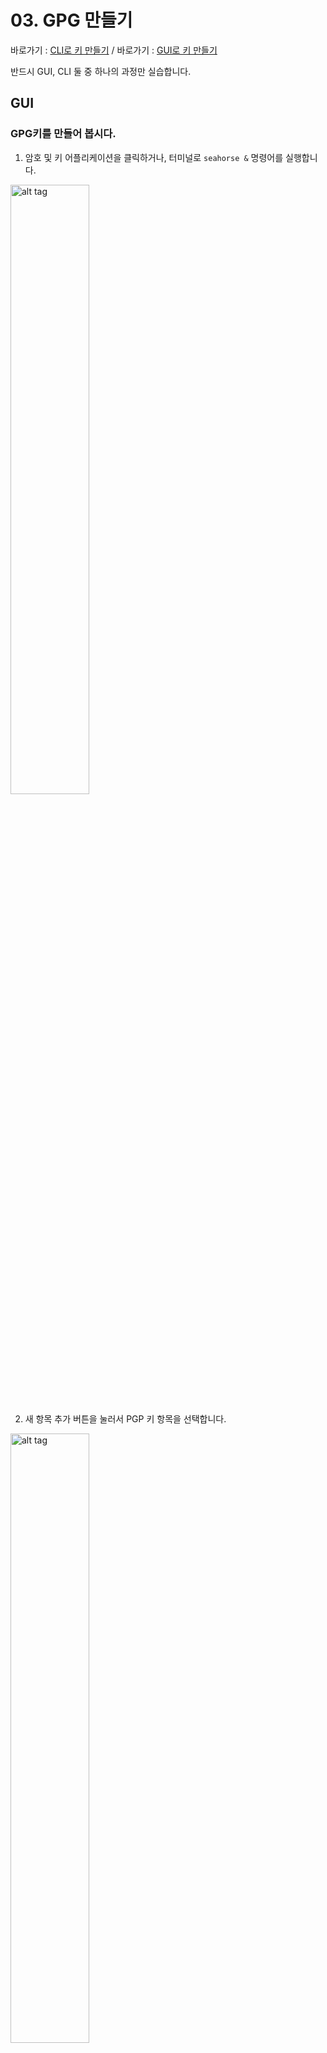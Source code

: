# 03. GPG 만들기

바로가기 : [CLI로 키 만들기](#cli) / 바로가기 : [GUI로 키 만들기](#gui)

반드시 GUI, CLI 둘 중 하나의 과정만 실습합니다.

## GUI

### GPG키를 만들어 봅시다.

1) 암호 및 키 어플리케이션을 클릭하거나, 터미널로 ```seahorse &``` 명령어를 실행합니다.

<img alt="alt tag" height="50%" src="media/seahorse.png" width="50%"/>

2) 새 항목 추가 버튼을 눌러서 PGP 키 항목을 선택합니다.

<img alt="alt tag" height="50%" src="media/seahorse_menu.png" width="50%"/>

3) 전체 이름, 이메일을 입력합니다.
만약 만료 기간을 정하려면 아래 "만료되지 않음"을 체크 해제하고 만료 날짜 지정합니다.

<img alt="alt tag" height="50%" src="media/seahorse_enter.png" width="50%"/>
<img alt="alt tag" height="50%" src="media/seahorse_enter_complete.png" width="50%"/>

모두 완료하면 만들기 버튼이 활성화됩니다.

4) 잠시 기다립니다.

<img alt="alt tag" height="50%" src="media/seahorse_create_gpg_key.png" width="50%"/>

### 우분투 서버에 키를 동기화 해봅시다.

1) 원격 매뉴에서 키 동기화 및 공개를 선택합니다.

<img alt="alt tag" height="50%" src="media/seahorse_sync_menu.png" width="50%"/>

2) 키 서버 버튼을 누릅니다.

<img alt="alt tag" height="50%" src="media/seahorse_sync_without_server.png" width="50%"/>

3) 키를 공개할 곳에서 hkp://keyserver.ubuntu.com:11371 주소를 입력하거나 선택합니다.

<img alt="alt tag" height="50%" src="media/seahorse_select_server.png" width="50%"/>

4) 서버 선택을 완료하면 아래와 같이 동기화 버튼이 활성화됩니다.

<img alt="alt tag" height="50%" src="media/seahorse_sync_with_server.png" width="50%"/>

5) 동기화하고 기다립니다.

### 개인키를 백업해봅시다.

1) 내 폴더에서 숨김 파일을 보이게 설정하고 .gnupg 디렉토리를 찾습니다.

<img alt="alt tag" height="50%" src="media/find_my_gnupg_using_gui.png" width="50%"/>

2) 해당 폴더를 백업합니다.

<img alt="alt tag" height="50%" src="media/seahorse_key_menu.png" width="50%"/>

3) 혹은 암호 및 암호화 키 프로그램에서 내보내기를 사용해서 asc 파일으로 백업합니다.

### 핑거프린트를 확인해봅시다.

<img alt="alt tag" height="50%" src="media/seahorse_key_menu.png" width="50%"/>

1) 암호 및 키 프로그램에서 본인의 키를 우측 클릭하여 속성에 들어갑니다.

<img alt="alt tag" height="50%" src="media/seahorse_fingerprint.png" width="50%"/>

2) 핑거프린트를 확인합니다.

## CLI

### GPG키를 만들어 봅시다.

1) 아래 명령어로 키를 생성해볼 수 있습니다.

```shell
gpg --full-generate-key
```

```text
vm@VirtualBox:~$ gpg --full-generate-key
gpg (GnuPG) 2.2.40; Copyright (C) 2022 g10 Code GmbH
This is free software: you are free to change and redistribute it.
There is NO WARRANTY, to the extent permitted by law.

Please select what kind of key you want:
   (1) RSA and RSA (default)
   (2) DSA and Elgamal
   (3) DSA (sign only)
   (4) RSA (sign only)
  (14) Existing key from card
Your selection? 
```

```text
RSA keys may be between 1024 and 4096 bits long.
What keysize do you want? (3072) 
```

2) 기본 값을 선택하기위해 enter를 누릅니다.

```text
Please specify how long the key should be valid.
         0 = key does not expire
      <n>  = key expires in n days
      <n>w = key expires in n weeks
      <n>m = key expires in n months
      <n>y = key expires in n years
Key is valid for? (0) 
```

3) 만료 시기를 지정하려면 숫자를 입력하거나 만료 시기를 정하지 않고 싶다면 기본값 0으로 둡니다.

다음과 같이 1 (1 일), 1w (1 주), 1m (1 달), 1y (1 년) 을 입력할 수 있습니다.

4) 만료 기간을 지정하면 만료되는 시점을 알려주고, 맞는지 확인합니다. (맞으면 y 입력)

5) gpg키의 이름, 이메일을 작성합니다.

```text
GnuPG needs to construct a user ID to identify your key.

Real name: tester
Email address: test@test.com
Comment: 
You selected this USER-ID:
    "tester <test@test.com>"

Change (N)ame, (C)omment, (E)mail or (O)kay/(Q)uit? 
```

6) 입력한 정보가 맞다면 o를 눌러 확인합니다

7) 비밀번호를 만들어 줍니다.

8) 아래 안내가 나오면 랜덤 바이트를 모아줍니다.

```text
We need to generate a lot of random bytes. It is a good idea to perform
some other action (type on the keyboard, move the mouse, utilize the
disks) during the prime generation; this gives the random number
generator a better chance to gain enough entropy.
```

* 참조 [스택오버플로우](https://stackoverflow.com/questions/11708334/pgp-asymmetric-not-enough-random-bytes-available-please-do-some-other-work-to)

9) 공개키와 비밀키가 생성되었으므로 gpg --list-key 명령어로 자신의 키 id를 확인합니다.

```shell
gpg --list-key 
```

```text
vm@VirtualBox:~$ gpg --list-key
gpg: checking the trustdb
gpg: marginals needed: 3  completes needed: 1  trust model: pgp
gpg: depth: 0  valid:   2  signed:   0  trust: 0-, 0q, 0n, 0m, 0f, 2u
gpg: next trustdb check due at 2023-05-05
/home/vm/.gnupg/pubring.kbx
```

### 우분투 서버에 키를 동기화 해봅시다.

1) 아래 명령어를 사용해서 자신의 공개키를 keyserver.ubuntu.com 키 서버로 올립니다.

```shell
gpg --send-keys --keyserver keyserver.ubuntu.com {키ID}
```

2) 동기화하고 기다립니다.

### 개인키를 백업해봅시다.

1) 내 폴더에서 숨김 파일을 보이게 설정하고 .gnupg 디렉토리를 찾습니다.

<img alt="alt tag" height="50%" src="media/find_my_gnupg_using_gui.png" width="50%"/>

2) 해당 폴더를 백업합니다.

<img alt="alt tag" height="50%" src="media/seahorse_key_menu.png" width="50%"/>

3) 혹은 암호 및 암호화 키 프로그램에서 내보내기를 사용해서 asc 파일으로 백업합니다.

### 핑거프린트를 확인해봅시다.

1) 아래 명령어를 터미널에 입력하여 현재 가지고 있는 키의 핑거프린트를 확인합니다.

```shell
gpg --fingerprint
```

[code of conduct 서명](04_signing_code-of-conduct.md) 챕터로 넘어갑시다!
